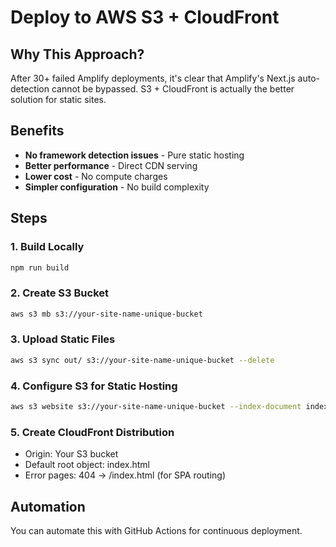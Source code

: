# Deploy to AWS S3 + CloudFront

## Why This Approach?

After 30+ failed Amplify deployments, it's clear that Amplify's Next.js
auto-detection cannot be bypassed. S3 + CloudFront is actually the better
solution for static sites.

## Benefits

- **No framework detection issues** - Pure static hosting
- **Better performance** - Direct CDN serving
- **Lower cost** - No compute charges
- **Simpler configuration** - No build complexity

## Steps

### 1. Build Locally

```bash
npm run build
```

### 2. Create S3 Bucket

```bash
aws s3 mb s3://your-site-name-unique-bucket
```

### 3. Upload Static Files

```bash
aws s3 sync out/ s3://your-site-name-unique-bucket --delete
```

### 4. Configure S3 for Static Hosting

```bash
aws s3 website s3://your-site-name-unique-bucket --index-document index.html --error-document index.html
```

### 5. Create CloudFront Distribution

- Origin: Your S3 bucket
- Default root object: index.html
- Error pages: 404 -> /index.html (for SPA routing)

## Automation

You can automate this with GitHub Actions for continuous deployment.
